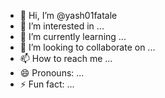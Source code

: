 - 👋 Hi, I’m @yash01fatale
- 👀 I’m interested in ...
- 🌱 I’m currently learning ...
- 💞️ I’m looking to collaborate on ...
- 📫 How to reach me ...
- 😄 Pronouns: ...
- ⚡ Fun fact: ...

<!---
yash01fatale/yash01fatale is a ✨ special ✨ repository because its `README.md` (this file) appears on your GitHub profile.
You can click the Preview link to take a look at your changes.
--->
